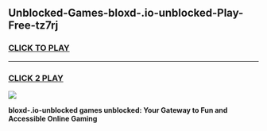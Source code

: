 
## Unblocked-Games-bloxd-.io-unblocked-Play-Free-tz7rj
<h3>
<a href="https://premium76.site?title=bloxd-.io-unblocked&ref=20M">CLICK TO PLAY</a></h3>
<hr>

<h3>
<a href="https://premium76.site?title=bloxd-.io-unblocked&ref=20M">CLICK 2 PLAY</a>
  
</h3>

<a href="https://premium76.site?title=bloxd-.io-unblocked&ref=19M"><img src="https://clearcache.store/games.png"></a>


**bloxd-.io-unblocked games unblocked: Your Gateway to Fun and Accessible Online Gaming**
